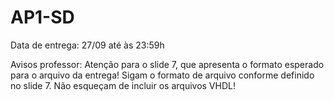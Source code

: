 # AP1-SD

Data de entrega: 27/09 até às 23:59h

Avisos professor:
Atenção para o slide 7, que apresenta o formato esperado para o arquivo da entrega! 
Sigam o formato de arquivo conforme definido no slide 7. 
Não esqueçam de incluir os arquivos VHDL!
